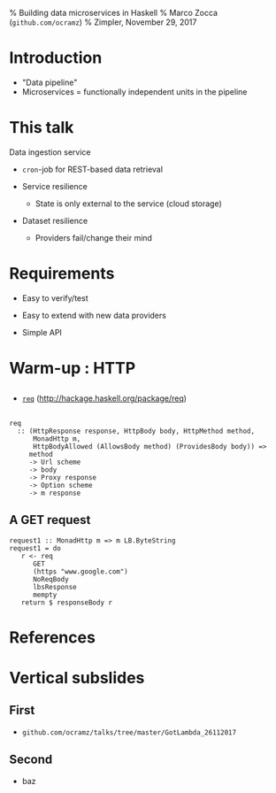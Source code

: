 % Building data microservices in Haskell
% Marco Zocca (`github.com/ocramz`)
% Zimpler, November 29, 2017


# Introduction

* "Data pipeline"
* Microservices = functionally independent units in the pipeline



# This talk

Data ingestion service

- `cron`-job for REST-based data retrieval

- Service resilience
    - State is only external to the service (cloud storage)

- Dataset resilience
    - Providers fail/change their mind
    
  


# Requirements


- Easy to verify/test
- Easy to extend with new data providers

- Simple API



# Warm-up : HTTP

##

- [`req`](http://hackage.haskell.org/package/req) (http://hackage.haskell.org/package/req)

##

```
req
  :: (HttpResponse response, HttpBody body, HttpMethod method,
      MonadHttp m,
      HttpBodyAllowed (AllowsBody method) (ProvidesBody body)) =>
     method
     -> Url scheme
     -> body
     -> Proxy response
     -> Option scheme
     -> m response
```

## A GET request

```
request1 :: MonadHttp m => m LB.ByteString
request1 = do
   r <- req
      GET
      (https "www.google.com")
      NoReqBody
      lbsResponse
      mempty
   return $ responseBody r   

```









# References







# Vertical subslides

## First

- `github.com/ocramz/talks/tree/master/GotLambda_26112017`

## Second

- baz

